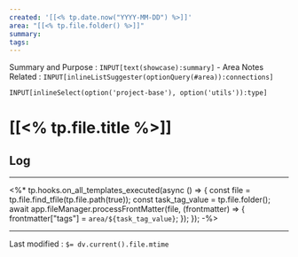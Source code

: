 ```yaml
---
created: '[[<% tp.date.now("YYYY-MM-DD") %>]]'
area: "[[<% tp.file.folder() %>]]"
summary: 
tags: 
---
```




Summary and Purpose : `INPUT[text(showcase):summary]` - Area Notes Related : `INPUT[inlineListSuggester(optionQuery(#area)):connections]` 

`INPUT[inlineSelect(option('project-base'), option('utils')):type]`


# [[<% tp.file.title %>]]


## Log


---


<%* tp.hooks.on_all_templates_executed(async () => { 
    const file = tp.file.find_tfile(tp.file.path(true)); 
    const task_tag_value = tp.file.folder();
    await app.fileManager.processFrontMatter(file, (frontmatter) => { 
        frontmatter["tags"] = `area/${task_tag_value}`; 
    }); 
}); -%>


---


Last modified : `$= dv.current().file.mtime`